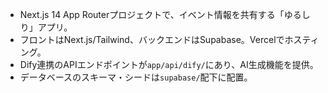 - Next.js 14 App Routerプロジェクトで、イベント情報を共有する「ゆるしり」アプリ。
- フロントはNext.js/Tailwind、バックエンドはSupabase。Vercelでホスティング。
- Dify連携のAPIエンドポイントが`app/api/dify/`にあり、AI生成機能を提供。
- データベースのスキーマ・シードは`supabase/`配下に配置。